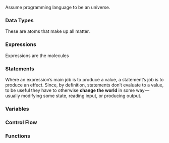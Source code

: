 Assume programming language to be an universe.

### Data Types

These are atoms that make up all matter.

### Expressions

Expressions are the molecules

### Statements

Where an expression’s main job is to produce a value, a statement’s job is to produce an effect.
Since, by definition, statements don’t evaluate to a value, to be useful they have to otherwise
**change the world** in some way — usually modifying some state, reading input, or producing output.

### Variables

### Control Flow

### Functions
